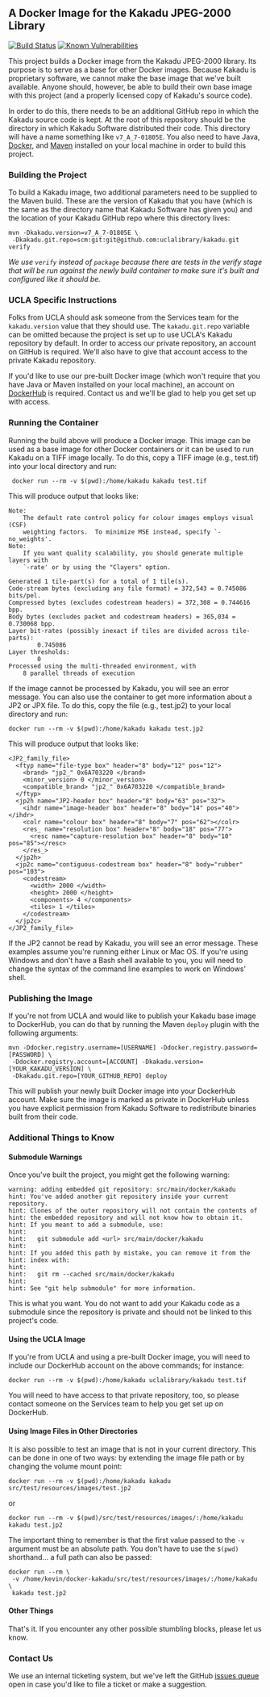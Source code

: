 ## A Docker Image for the Kakadu JPEG-2000 Library
[![Build Status](https://travis-ci.com/UCLALibrary/docker-kakadu.svg?branch=main)](https://travis-ci.com/UCLALibrary/docker-kakadu) [![Known Vulnerabilities](https://snyk.io/test/github/uclalibrary/docker-kakadu/badge.svg)](https://snyk.io/test/github/uclalibrary/docker-kakadu)

This project builds a Docker image from the Kakadu JPEG-2000 library. Its purpose is to serve as a base for other Docker images. Because Kakadu is proprietary software, we cannot make the base image that we've built available. Anyone should, however, be able to build their own base image with this project (and a properly licensed copy of Kakadu's source code).

In order to do this, there needs to be an additional GitHub repo in which the Kakadu source code is kept. At the root of this repository should be the directory in which Kakadu Software distributed their code. This directory will have a name something like `v7_A_7-01805E`. You also need to have Java, [Docker](https://docs.docker.com/get-docker/), and [Maven](https://maven.apache.org/) installed on your local machine in order to build this project.

### Building the Project

To build a Kakadu image, two additional parameters need to be supplied to the Maven build. These are the version of Kakadu that you have (which is the same as the directory name that Kakadu Software has given you) and the location of your Kakadu GitHub repo where this directory lives:

    mvn -Dkakadu.version=v7_A_7-01805E \
     -Dkakadu.git.repo=scm:git:git@github.com:uclalibrary/kakadu.git verify

_We use `verify` instead of `package` because there are tests in the verify stage that will be run against the newly build container to make sure it's built and configured like it should be._

### UCLA Specific Instructions

Folks from UCLA should ask someone from the Services team for the `kakadu.version` value that they should use. The `kakadu.git.repo` variable can be omitted because the project is set up to use UCLA's Kakadu repository by default. In order to access our private repository, an account on GitHub is required. We'll also have to give that account access to the private Kakadu repository.
 
If you'd like to use our pre-built Docker image (which won't require that you have Java or Maven installed on your local machine), an account on [DockerHub](https://hub.docker.com/) is required. Contact us and we'll be glad to help you get set up with access.

### Running the Container

Running the build above will produce a Docker image. This image can be used as a base image for other Docker containers or it can be used to run Kakadu on a TIFF image locally. To do this, copy a TIFF image (e.g., test.tif) into your local directory and run:

     docker run --rm -v $(pwd):/home/kakadu kakadu test.tif

This will produce output that looks like:

    Note:
        The default rate control policy for colour images employs visual (CSF)
        weighting factors.  To minimize MSE instead, specify `-no_weights'.
    Note:
        If you want quality scalability, you should generate multiple layers with
        `-rate' or by using the "Clayers" option.
    
    Generated 1 tile-part(s) for a total of 1 tile(s).
    Code-stream bytes (excluding any file format) = 372,543 = 0.745086 bits/pel.
    Compressed bytes (excludes codestream headers) = 372,308 = 0.744616 bpp.
    Body bytes (excludes packet and codestream headers) = 365,034 = 0.730068 bpp.
    Layer bit-rates (possibly inexact if tiles are divided across tile-parts):
            0.745086
    Layer thresholds:
            0
    Processed using the multi-threaded environment, with
        8 parallel threads of execution
    
If the image cannot be processed by Kakadu, you will see an error message. You can also use the container to get more information about a JP2 or JPX file. To do this, copy the file (e.g., test.jp2) to your local directory and run:

    docker run --rm -v $(pwd):/home/kakadu kakadu test.jp2

This will produce output that looks like:

    <JP2_family_file>
      <ftyp name="file-type box" header="8" body="12" pos="12">
        <brand> "jp2_" 0x6A703220 </brand>
        <minor_version> 0 </minor_version>
        <compatible_brand> "jp2_" 0x6A703220 </compatible_brand>
      </ftyp>
      <jp2h name="JP2-header box" header="8" body="63" pos="32">
        <ihdr name="image-header box" header="8" body="14" pos="40"></ihdr>
        <colr name="colour box" header="8" body="7" pos="62"></colr>
        <res_ name="resolution box" header="8" body="18" pos="77">
          <resc name="capture-resolution box" header="8" body="10" pos="85"></resc>
        </res_>
      </jp2h>
      <jp2c name="contiguous-codestream box" header="8" body="rubber" pos="103">
        <codestream>
          <width> 2000 </width>
          <height> 2000 </height>
          <components> 4 </components>
          <tiles> 1 </tiles>
        </codestream>
      </jp2c>
    </JP2_family_file>

If the JP2 cannot be read by Kakadu, you will see an error message. These examples assume you're running either Linux or Mac OS. If you're using Windows and don't have a Bash shell available to you, you will need to change the syntax of the command line examples to work on Windows' shell.

### Publishing the Image

If you're not from UCLA and would like to publish your Kakadu base image to DockerHub, you can do that by running the Maven `deploy` plugin with the following arguments:

    mvn -Ddocker.registry.username=[USERNAME] -Ddocker.registry.password=[PASSWORD] \
     -Ddocker.registry.account=[ACCOUNT] -Dkakadu.version=[YOUR_KAKADU_VERSION] \
     -Dkakadu.git.repo=[YOUR_GITHUB_REPO] deploy

This will publish your newly built Docker image into your DockerHub account. Make sure the image is marked as private in DockerHub unless you have explicit permission from Kakadu Software to redistribute binaries built from their code.

### Additional Things to Know

#### Submodule Warnings

Once you've built the project, you might get the following warning:

    warning: adding embedded git repository: src/main/docker/kakadu
    hint: You've added another git repository inside your current repository.
    hint: Clones of the outer repository will not contain the contents of
    hint: the embedded repository and will not know how to obtain it.
    hint: If you meant to add a submodule, use:
    hint: 
    hint:   git submodule add <url> src/main/docker/kakadu
    hint: 
    hint: If you added this path by mistake, you can remove it from the
    hint: index with:
    hint: 
    hint:   git rm --cached src/main/docker/kakadu
    hint: 
    hint: See "git help submodule" for more information.

This is what you want. You do not want to add your Kakadu code as a submodule since the repository is private and should not be linked to this project's code.

#### Using the UCLA Image

If you're from UCLA and using a pre-built Docker image, you will need to include our DockerHub account on the above commands; for instance:

    docker run --rm -v $(pwd):/home/kakadu uclalibrary/kakadu test.tif

You will need to have access to that private repository, too, so please contact someone on the Services team to help you get set up on DockerHub.

#### Using Image Files in Other Directories

It is also possible to test an image that is not in your current directory. This can be done in one of two ways: by extending the image file path or by changing the volume mount point:

    docker run --rm -v $(pwd):/home/kakadu kakadu src/test/resources/images/test.jp2

or

    docker run --rm -v $(pwd)/src/test/resources/images/:/home/kakadu kakadu test.jp2

The important thing to remember is that the first value passed to the `-v` argument must be an absolute path. You don't have to use the `$(pwd)` shorthand... a full path can also be passed:

    docker run --rm \
     -v /home/kevin/docker-kakadu/src/test/resources/images/:/home/kakadu \
     kakadu test.jp2

#### Other Things

That's it. If you encounter any other possible stumbling blocks, please let us know.

### Contact Us

We use an internal ticketing system, but we've left the GitHub [issues queue](https://github.com/UCLALibrary/docker-kakadu/issues) open in case you'd like to file a ticket or make a suggestion.
